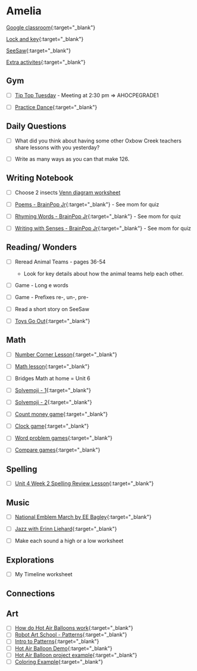 # Amelia

[Google classroom](https://classroom.google.com/){:target="_blank"}

[Lock and key](https://www.ahschools.us/sign-in){:target="_blank"}

[SeeSaw](https://app.seesaw.me/){:target="_blank"}

[Extra activites](Amelia_extra){:target="_blank"}

## Gym 
  - [ ] [Tip Top Tuesday](https://meet.google.com) - Meeting at 2:30 pm => AHOCPEGRADE1
  - [ ] [Practice Dance](https://www.youtube.com/watch?time_continue=2&v=gAvWcbtV4JQ&feature=emb_logo){:target="_blank"}


## Daily Questions

 - [ ] What did you think about having some other Oxbow Creek teachers share lessons with you yesterday?
 - [ ] Write as many ways as you can that make 126.


## Writing Notebook
  - [ ] Choose 2 insects [Venn diagram worksheet](https://www.education.com/download/worksheet/172977/venn-diagram.pdf)
  - [ ] [Poems - BrainPop Jr](https://jr.brainpop.com/readingandwriting/writing/poems/){:target="_blank"} - See mom for quiz
  - [ ] [Rhyming Words - BrainPop Jr](https://jr.brainpop.com/readingandwriting/phonics/rhymingwords/){:target="_blank"} - See mom for quiz
  - [ ] [Writing with Senses - BrainPop Jr](https://jr.brainpop.com/readingandwriting/writing/writingwiththesenses/){:target="_blank"} - See mom for quiz


## Reading/ Wonders
  - [ ] Reread Animal Teams - pages 36-54
    - Look for key details about how the animal teams help each other.
  - [ ] Game - Long e words 
  - [ ] Game -  Prefixes re-, un-, pre- 
  - [ ] Read a short story on SeeSaw
  - [ ] [Toys Go Out](https://docs.google.com/document/d/1ucISWm50hSFFfUmbYSedTSbLlBP3UXRR5yTle4iao7Y/edit?usp=sharing){:target="_blank"}


## Math
  - [ ] [Number Corner Lesson](https://drive.google.com/file/d/1f8OqDpuBE7_guqS5s1LRK37nWfVxMbq6/view){:target="_blank"}
  - [ ] [Math lesson](https://drive.google.com/file/d/1jLXVHVwOT1-WHJkjqYFyOJ0fUiDBVR21/view?usp=sharing){:target="_blank"}
  - [ ] Bridges Math at home = Unit 6
  - [ ] [Solvemoji - 1](https://www.solvemoji.com/Puzzle/Puzzle/34315){:target="_blank"}
  - [ ] [Solvemoji - 2](https://www.solvemoji.com/Puzzle/Puzzle/34528){:target="_blank"}
  - [ ] [Count money game](https://www.ixl.com/math/grade-1/count-pennies-nickels-and-dimes){:target="_blank"}
  - [ ] [Clock game](https://www.ixl.com/math/grade-1/match-analog-and-digital-clocks){:target="_blank"}
  - [ ] [Word problem games](https://www.ixl.com/math/grade-1/addition-word-problems-one-digit-plus-two-digit-numbers){:target="_blank"}
  - [ ] [Compare games](https://www.ixl.com/math/grade-1/compare-numbers-up-to-100-using-symbols){:target="_blank"}
  

## Spelling
 - [ ] [Unit 4 Week 2 Spelling Review Lesson](https://drive.google.com/file/d/1cP8wq9252-XqgEs1QIoW9Pk0l7x1b9ie/view){:target="_blank"}


## Music
- [ ] [National Emblem March by EE Bagley](https://www.youtube.com/watch?v=U40OIESDwlU){:target="_blank"}
- [ ] [Jazz with Erinn Liehard](https://www.youtube.com/watch?v=ltVQGI9B868){:target="_blank"}
- [ ] Make each sound a high or a low worksheet


## Explorations
- [ ] My Timeline worksheet


## Connections

## Art
- [ ] [How do Hot Air Balloons work](https://www.youtube.com/watch?v=ABsVP41-EeY){:target="_blank"}
- [ ] [Robot Art School - Patterns](https://www.youtube.com/watch?v=gAh1J3Ljj-M){:target="_blank"}
- [ ] [Intro to Patterns](https://drive.google.com/open?id=1xMPTfO0YxkXdai9NT-j8kiLMTeGiXTAF&authuser=0){:target="_blank"}
- [ ] [Hot Air Balloon Demo](https://drive.google.com/open?id=1inaPCJEF1fsP-zcsPTpFZfr6tyO4FaW7&authuser=0){:target="_blank"}
- [ ] [Hot Air Balloon project example](https://drive.google.com/open?id=1MlnOgMbAkF2O8cuoeIpEDy7NwI0AyRFj&authuser=0){:target="_blank"}
- [ ] [Coloring Example](https://drive.google.com/open?id=1Br8xcgntgsYlDfl86qa0figKQhHxvR_s&authuser=0){:target="_blank"}
